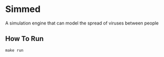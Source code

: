 # Simmed

A simulation engine that can model the spread of viruses between people

## How To Run

`make run`
